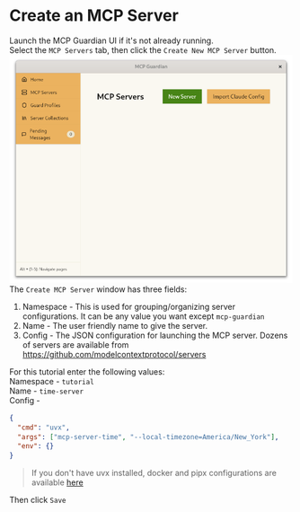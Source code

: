 # Create an MCP Server

Launch the MCP Guardian UI if it's not already running.  
Select the `MCP Servers` tab, then click the `Create New MCP Server` button.  
![create mcp server](./resources/create-mcp-server.png)  
The `Create MCP Server` window has three fields:
1. Namespace - This is used for grouping/organizing server configurations. It can be any value you want except `mcp-guardian`
2. Name - The user friendly name to give the server.
3. Config - The JSON configuration for launching the MCP server. Dozens of servers are available from https://github.com/modelcontextprotocol/servers

For this tutorial enter the following values:  
Namespace - `tutorial`  
Name - `time-server`  
Config -
```json
{
  "cmd": "uvx",
  "args": ["mcp-server-time", "--local-timezone=America/New_York"],
  "env": {}
}
```
> If you don't have uvx installed, docker and pipx configurations are available [here](https://github.com/modelcontextprotocol/servers/tree/main/src/time)  

Then click `Save`  
